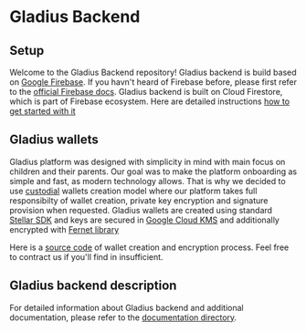 # Gladius Backend 
## Setup  
Welcome to the Gladius Backend repository! 
Gladius backend is build based on [Google Firebase](https://firebase.google.com/).
If you havn't heard of Firebase before, please first refer to the [official Firebase docs](https://firebase.google.com/docs). 
Gladius backend is built on Cloud Firestore, which is part of Firebase ecosystem. Here are detailed instructions [how to get started with it](https://firebase.google.com/docs/firestore/quickstart)
## Gladius wallets
Gladius platform was designed with simplicity in mind with main focus on children and their parents. Our goal was to make the platform onboarding as simple and fast, as modern technology allows.
That is why we decided to use [custodial](https://infostride.com/custodial-and-non-custodial-wallets/) wallets creation model where our platform takes full responsibilty of wallet creation, private key encryption and signature provision when requested. 
Gladius wallets are created using standard [Stellar SDK](https://developers.stellar.org/docs/tutorials/create-account) and keys are secured in [Google Cloud KMS](https://cloud.google.com/security/products/security-key-management) and additionally encrypted with [Fernet library](https://cryptography.io/en/latest/fernet/) 

Here is a [source code](https://github.com/GladiusClub/gladius-backend/blob/main/gcp_cloud_functions/singup_function/main.py) of wallet creation and encryption process. Feel free to contract us if you'll find in insufficient. 

## Gladius backend description
For detailed information about Gladius backend and additional documentation, please refer to the [documentation directory](https://gladius-2.gitbook.io/backend).

